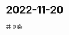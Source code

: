 # 2022-11-20

共 0 条

<!-- BEGIN WEIBO -->
<!-- 最后更新时间 Sun Nov 20 2022 21:16:39 GMT+0800 (China Standard Time) -->

<!-- END WEIBO -->
